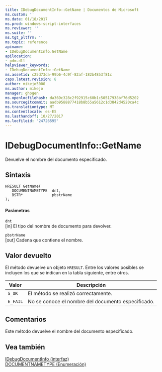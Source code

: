 ```yaml
---
title: IDebugDocumentInfo::GetName | Documentos de Microsoft
ms.custom: ''
ms.date: 01/18/2017
ms.prod: windows-script-interfaces
ms.reviewer: ''
ms.suite: ''
ms.tgt_pltfrm: ''
ms.topic: reference
apiname:
- IDebugDocumentInfo.GetName
apilocation:
- pdm.dll
helpviewer_keywords:
- IDebugDocumentInfo::GetName
ms.assetid: c25d73da-99b6-4c9f-82af-182b4853f81c
caps.latest.revision: 8
author: mikejo5000
ms.author: mikejo
manager: ghogen
ms.openlocfilehash: da369c328c2f92915c60b1c50517938bf76d5202
ms.sourcegitcommit: aadb9588877418b8b55a5612c1d3842d4520ca4c
ms.translationtype: MT
ms.contentlocale: es-ES
ms.lasthandoff: 10/27/2017
ms.locfileid: "24726595"
---
```

# <a name="idebugdocumentinfogetname"></a>IDebugDocumentInfo::GetName
Devuelve el nombre del documento especificado.  
  
## <a name="syntax"></a>Sintaxis  
  
```  
HRESULT GetName(  
   DOCUMENTNAMETYPE  dnt,  
   BSTR*             pbstrName  
);  
```  
  
#### <a name="parameters"></a>Parámetros  
 `dnt`  
 [in] El tipo del nombre de documento para devolver.  
  
 `pbstrName`  
 [out] Cadena que contiene el nombre.  
  
## <a name="return-value"></a>Valor devuelto  
 El método devuelve un objeto `HRESULT`. Entre los valores posibles se incluyen los que se indican en la tabla siguiente, entre otros.  
  
|Valor|Descripción|  
|-----------|-----------------|  
|`S_OK`|El método se realizó correctamente.|  
|`E_FAIL`|No se conoce el nombre del documento especificado.|  
  
## <a name="remarks"></a>Comentarios  
 Este método devuelve el nombre del documento especificado.  
  
## <a name="see-also"></a>Vea también  
 [IDebugDocumentInfo (interfaz)](../../winscript/reference/idebugdocumentinfo-interface.md)   
 [DOCUMENTNAMETYPE (Enumeración)](../../winscript/reference/documentnametype-enumeration.md)